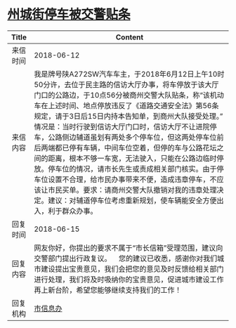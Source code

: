 # <a href="http://www.shangluo.gov.cn/zmhd/ldxxxx.jsp?urltype=leadermail.LeaderMailContentUrl&wbtreeid=1112&leadermailid=4761">州城街停车被交警贴条</a>
| Title |                                                                                                                                                                                      Content                                                                                                                                                                                      |
|:-----:|-----------------------------------------------------------------------------------------------------------------------------------------------------------------------------------------------------------------------------------------------------------------------------------------------------------------------------------------------------------------------------------|
| 来信时间  | 2018-06-12                                                                                                                                                                                                                                                                                                                                                                        |
| 来信内容  | 我是牌号陕A272SW汽车车主，于2018年6月12日上午10时50分许，去位于民主路的信访大厅办事，将车停放于该大厅门口的公路边，于10点56分被商州交警大队贴条，称“该机动车在上述时间、地点停放违反了《道路交通安全法》第56条规定，请于3日后15日内持本告知单，到商州大队接受处理。” 情况是：当时行驶到信访大厅门口时，信访大厅不让进院停车，公路侧边辅道虽划有两处多个停车位，但这两处停车位前后两端都已停有车辆，中间车位空着，但停的车与公路花坛之间的距离，根本不够一车宽，无法驶入，只能在公路边临时停放。停车位的情况，请市长先生或责成相关部门核实。由于停车位设置不合理，给市民办事带来不便，造成违章停车，不应该让市民买单。要求：请商州交警大队撤销对我的违章处理决定。建议：对辅道停车位考虑重新规划，使车辆能安全方便出入，利于群众办事。 |
| 回复时间  | 2018-06-15                                                                                                                                                                                                                                                                                                                                                                        |
| 回复内容  | 网友你好，你提出的要求不属于“市长信箱”受理范围，建议向交警部门提出行政复议。    您的建议已收悉，感谢你对我们城市建设提出宝贵意见，我们会把您的意见及时反馈给相关部门进行处理，我们将及时吸纳你的宝贵意见，促进城市建设工作再上新台阶，希望您能够继续支持我们的工作！                                                                                                                                                                                                                                             |
| 回复机构  | <a href="../../categories/agencies/市信息办.md">市信息办</a>                                                                                                                                                                                                                                                                                                                                |
